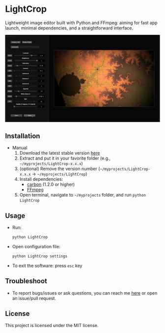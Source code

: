 # LightCrop

Lightweight image editor built with Python and FFmpeg: aiming for fast app launch, minimal dependencies, and a straightforward interface.

![banner](banner.jpg)


## Installation

- Manual
    1. Download the latest stable version [here](https://github.com/nvfp/LightCrop/releases)
    2. Extract and put it in your favorite folder (e.g., `~/myprojects/LightCrop-x.x.x`)
    3. (optional) Remove the version number (`~/myprojects/LightCrop-x.x.x` -> `~/myprojects/LightCrop`)
    3. Install dependencies:
        - [carbon](https://github.com/nvfp/carbon) (1.2.0 or higher)
        - [FFmpeg](https://ffmpeg.org/download.html)
    4. Open terminal, navigate to `~/myprojects` folder, and run `python LightCrop`


## Usage

- Run:    

    ```sh
    python LightCrop
    ```

- Open configuration file:

    ```sh
    python LightCrop settings
    ```

- To exit the software: press `esc` key


## Troubleshoot

- To report bugs/issues or ask questions, you can reach me [here](https://nvfp.github.io/contact) or open an issue/pull request.


## License

This project is licensed under the MIT license.
